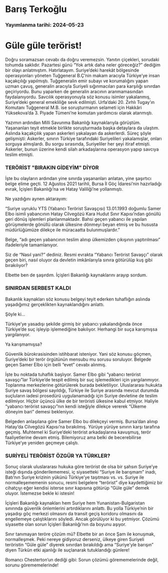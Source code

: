 # Barış Terkoğlu

### Yayımlanma tarihi: 2024-05-23

# Güle güle terörist!

Doğru soramazsan cevabı da doğru veremezsin. Yanıtın çiçekleri, sorudaki tohumda saklıdır. Pazartesi günü “Yok artık daha neler göreceğiz?” dediğim bir olayı anlatmıştım. Hatırlatayım. Suriye’deki harekât bölgesinde operasyonları yöneten Tuğgeneral B.Ç’nin makam aracıyla Türkiye’ye insan kaçakçılığı yapılmıştı. Tuğgeneralin emir subayı ve korumalığını yapan uzman çavuş, generalin aracıyla Suriyeli sığınmacıları para karşılığı sınırdan geçiriyordu. Bunu yaparken de generalin aracının aranmamasından faydalanıyordu. Savcılık operasyonuyla söz konusu isimler yakalanmış, Suriye’deki general emekliliğe sevk edilmişti. Urfa’daki 20. Zırhlı Tugay’ın Komutanı Tuğgeneral M.B. ise soruşturmanın selameti için Hakkâri Yüksekova’da 3. Piyade Tümeni’ne komutan yardımcısı olarak atanmıştı.

Yazımın ardından Milli Savunma Bakanlığı kaynaklarıyla görüştüm. Yaşananları teyit etmekle birlikte soruşturmada başka detaylara da ulaştım. Aslında kaçakçılık yapan askerleri yakalayan da askerlerdi. Süreç şöyle gelişmişti: Askerler, sınırın Türkiye tarafındaki Suriyelileri yakalamışlar, onları sorguya almışlardı. Bu sorgu sırasında, Suriyeliler her şeyi itiraf etmişti. Askerler, bunun üzerine kendi silah arkadaşlarına operasyon yapıp savcıya teslim etmişti.




### TERÖRİST "BIRAKIN GİDEYİM" DİYOR

İşte bu olayların ardından yine sınırda yaşananları anlatan, yine şaşırtıcı belge elime geçti. 12 Ağustos 2021 tarihli, Bursa İl Göç İdaresi’nin hazırladığı evrak, İçişleri Bakanlığı’na ve Hatay Valiliği’ne yollanmıştı.

Ne yazdığını aynen aktarayım:

“Suriye uyruklu YTS (Yabancı Terörist Savaşçısı) 13.01.1993 doğumlu Samer Elbo isimli yabancının Hatay Cilvegözü Kara Hudut Sınır Kapısı’ndan gönüllü geri dönüş işlemleri planlanmaktadır. Bahsi geçen yabancı ile yapılan görüşmelerde gönüllü olarak ülkesine dönmeyi beyan etmiş ve bu hususta müdürlüğümüze dilekçe ile müracaatta bulunmuşlardır.”

Belge, “adı geçen yabancının teslim alınıp ülkemizden çıkışının yaptırılması” ifadeleriyle tamamlanıyor.

Siz de “Nasıl yani?” dediniz. Resmi evrakta “Yabancı Terörist Savaşçı” olarak geçen biri, nasıl oluyor da devletin imkânlarıyla sınıra götürülüp kuş gibi bırakılıyor?

Elbette ben de şaşırdım. İçişleri Bakanlığı kaynaklarını arayıp sordum.


### SINIRDAN SERBEST KALDI

Bakanlık kaynakları söz konusu belgeyi teyit ederken tuhaflığın aslında yaşadığımız gerçeklikten kaynaklandığını anlattı.

Şöyle ki...

Türkiye’ye yasadışı şekilde girmiş bir yabancı yakalandığında önce Türkiye’de suç işleyip işlemediğine bakılıyor. Herhangi bir suça karışmışsa yargılanıyor.

Ya karışmamışsa?

Güvenlik bürokrasisinden istihbarat isteniyor. Yani söz konusu göçmen, Suriye’deki bir terör örgütünün mensubu mu sorusu soruluyor. Belgede geçen Samer Elbo için belli “evet” cevabı alınmış.

İşte bu noktada tuhaflık başlıyor. Samer Elbo gibi “yabancı terörist savaşçı”lar Türkiye’de tespit edilmiş bir suç işlemedikleri için yargılanmıyor. Toplanma merkezlerine götürülerek burada bekletiliyor. Uluslararası hukukta Suriye savaş bölgesi sayıldığı, Türkiye ile Suriye arasında mevcut durumda suçluların iadesi prosedürü uygulanamadığı için Suriye devletine de teslim edilmiyor. Hiçbir üçüncü ülke de bir teröristi ülkesine kabul etmiyor. Haliyle “yabancı terörist savaşçı”nın kendi isteğiyle dilekçe vererek “Ülkeme döneyim bari” demesi bekleniyor.

Belgeden anlaşılana göre Samer Elbo bu dilekçeyi vermiş. Bursa’dan alınıp Hatay’da Cilvegözü Kapısı’na bırakılmış. Yürüye yürüye sınırın karşı tarafına geçmiş. Muhtemel ki Suriye’deki terörist arkadaşlarına kavuşmuş, terör faaliyetlerine devam etmiş. Bilemiyoruz ama belki de becerebilirse Türkiye’ye yeniden geçmeye çalıştı.


### SURİYELİ TERÖRİST ÖZGÜR YA TÜRKLER?

Sonuç olarak uluslararası hukuka göre terörist de olsa bir şahsın Suriye’ye isteği dışında gönderilememesi, iç siyasetteki “Suriye ile barışmam” inadı, Batı’nın Suriye krizinin yükünü Türkiye’ye taşıtması vs. vs. Suriye ile normalleşememenin sonucu, resmi belgelere “terörist” diye kaydettiğimiz bir cihatçıyı eğer kendisi isterse sınır kapısına götürüp “Güle güle” demek oluyor. İstemezse bekle ki istesin!

İçişleri Bakanlığı kaynakları hem Suriye hem Yunanistan-Bulgaristan sınırında güvenlik önlemlerini artırdıklarını anlattı. Bu yolla Türkiye’nin bir yaşadışı göç merkezi olmasını da transit geçiş koridoru olmasını da engellemeye çalıştıklarını söyledi. Ancak görülüyor ki bu yetmiyor. Çözümü siyasette olan sorun İçişleri Bakanlığı’nın da boyunu aşıyor.

Sınır tanımayan teröre çözüm mü? Elbette bir an önce Şam ile konuşmak, normalleşmek. Peki nereye gidiyoruz derseniz, ülkeye giren Suriyeli teröristin “Güle güle” diyerek sınırdan bırakıldığı ama “Suriye’yle barışın” diyen Türkün etki ajanlığı ile suçlanarak tutuklandığı günlere!

Romancı Chesterton’un dediği gibi: Sorun çözümü görememelerinde değil, sorunu görememelerinde!

